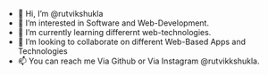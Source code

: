 - 👋 Hi, I’m @rutvikshukla 
- 👀 I’m interested in Software and Web-Development.
- 🌱 I’m currently learning differernt web-technologies.
- 💞️ I’m looking to collaborate on different Web-Based Apps and Technologies 
- 📫 You can reach me Via Github or Via Instagram @rutvikkshukla.
